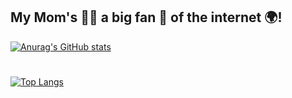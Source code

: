 ## My Mom's 🙎‍♀️ a big fan 🥳 of the internet 🌍!
[![Anurag's GitHub stats](https://github-readme-stats.vercel.app/api?username=teddbug-S&show_icons=true&count_private=true)](https://github.com/anuraghazra/github-readme-stats)
# 
[![Top Langs](https://github-readme-stats.vercel.app/api/top-langs/?username=teddbug-S&layout=compact)](https://github.com/anuraghazra/github-readme-stats)
